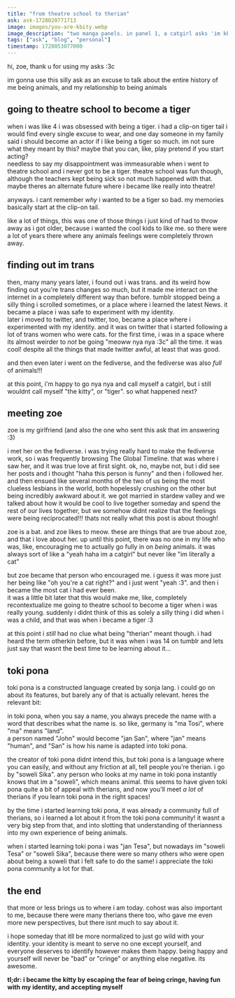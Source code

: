 ```yaml
---
title: "from theatre school to therian"
ask: ask-1728020771713
image: images/you-are-kbity.webp
image_description: "two manga panels. in panel 1, a catgirl asks 'im kbity?' and the person replies 'you are kbity!'. panel 2 has a closeup of the catgirl and they say 'how?"
tags: ["ask", "blog", "personal"]
timestamp: 1728053077000
---
```

hi, zoe, thank u for using my asks :3c

im gonna use this silly ask as an excuse to talk about the entire history of me being animals, and my relationship to being animals

## going to theatre school to become a tiger
when i was like 4 i was obsessed with being a tiger. i had a clip-on tiger tail i would find every single excuse to wear, and one day someone in my family said i should become an actor if i like being a tiger so much. im not sure what they meant by this? maybe that you can, like, play pretend if you start acting?  
needless to say my disappointment was immeasurable when i went to theatre school and i never got to be a tiger. theatre school was fun though, although the teachers kept being sick so not much happened with that. maybe theres an alternate future where i became like really into theatre!

anyways. i cant remember *why* i wanted to be a tiger so bad. my memories basically start at the clip-on tail.

like a lot of things, this was one of those things i just kind of had to throw away as i got older, because i wanted the cool kids to like me. so there were a lot of years there where any animals feelings were completely thrown away.

## finding out im trans
then, many many years later, i found out i was trans. and its weird how finding out you're trans changes so much, but it made me interact on the internet in a completely different way than before. tumblr stopped being a silly thing i scrolled sometimes, or a place where i learned the latest News. it became a place i was safe to experiment with my identity.  
later i moved to twitter, and twitter, too, became a place where i experimented with my identity. and it was on twitter that i started following a lot of trans women who were cats. for the first time, i was in a space where its almost weirder to *not* be going "meoww nya nya :3c" all the time. it was cool! despite all the things that made twitter awful, at least that was good.

and then even later i went on the fediverse, and the fediverse was also *full* of animals!!!

at this point, i'm happy to go nya nya and call myself a catgirl, but i still wouldnt call myself "the kitty", or "tiger". so what happened next?

## meeting zoe
zoe is my girlfriend (and also the one who sent this ask that im answering :3)

i met her on the fediverse. i was trying really hard to make the fediverse work, so i was frequently browsing The Global Timeline. that was where i saw her, and it was true love at first sight. ok, no, maybe not, but i did see her posts and i thought "haha this person is funny" and then i followed her. and then ensued like several months of the two of us being the most clueless lesbians in the world, both hopelessly crushing on the other but being incredibly awkward about it. we got married in stardew valley and we talked about how it would be cool to live together someday and spend the rest of our lives together, but we somehow didnt realize that the feelings were being reciprocated!!! thats not really what this post is about though!

zoe is a bat. and zoe likes to meow. these are things that are true about zoe, and that i love about her. up until this point, there was no one in my life who was, like, encouraging me to actually go fully in on *being* animals. it was always sort of like a "yeah haha im a catgirl" but never like "im literally a cat"

but zoe became that person who encouraged me. i guess it was more just her being like "oh you're a cat right?" and i just went "yeah :3". and then i became the most cat i had ever been.  
it was a little bit later that this would make me, like, completely recontextualize me going to theatre school to become a tiger when i was really young. suddenly i didnt think of this as solely a silly thing i did when i was a child, and that was when i became a tiger :3

at this point i *still* had no clue what being "therian" meant though. i had heard the term otherkin before, but it was when i was 14 on tumblr and lets just say that wasnt the best time to be learning about it...

## toki pona
toki pona is a constructed language created by sonja lang. i could go on about its features, but barely any of that is actually relevant. heres the relevant bit:

in toki pona, when you say a name, you always precede the name with a word that describes what the name is. so like, germany is "ma Tosi", where "ma" means "land".  
a person named "John" would become "jan San", where "jan" means "human", and "San" is how his name is adapted into toki pona.

the creator of toki pona didnt intend this, but toki pona is a language where you can easily, and without any friction at all, tell people you're therian. i go by "soweli Sika". any person who looks at my name in toki pona instantly knows that im a "soweli", which means animal. this seems to have given toki pona quite a bit of appeal with therians, and now you'll meet *a lot* of therians if you learn toki pona in the right spaces!  

by the time i started learning toki pona, it was already a community full of therians, so i learned a lot about it from the toki pona community! it wasnt a very big step from that, and into slotting that understanding of therianness into my own experience of being animals.  

when i started learning toki pona i was "jan Tesa", but nowadays im "soweli Tesa" or "soweli Sika", because there were so many others who were open about being a soweli that i felt safe to do the same! i appreciate the toki pona community a lot for that.

## the end

that more or less brings us to where i am today. cohost was also important to me, because there were many therians there too, who gave me even more new perspectives, but there isnt much to say about it.

i hope someday that itll be more normalized to just go wild with your identity. your identity is meant to serve no one except yourself, and everyone deserves to identify however makes them happy. being happy and yourself will never be "bad" or "cringe" or anything else negative. its awesome.

**tl;dr: i became the kitty by escaping the fear of being cringe, having fun with my identity, and accepting myself**
